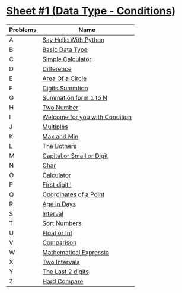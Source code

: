 # [Sheet #1 (Data Type - Conditions)](https://codeforces.com/group/MWSDmqGsZm/contest/219158)
|Problems| Name |
|--|--|
|A| [Say Hello With Python](https://github.com/Esther7171/Python-for-Cybersecurity/tree/main/Code/Python/CodeForces/Sheet-1/Problem%20A#a-say-hello-with-c)|
|B| [Basic Data Type](https://github.com/Esther7171/Java-Note/tree/main/Code%20Forces/Sheets/Sheet-1/Problems/Problem%20B#b-basic-data-types)|
|C|[Simple Calculator](https://github.com/Esther7171/Java-Note/tree/main/Code%20Forces/Sheets/Sheet-1/Problems/Problem%20C#c-simple-calculator)|
|D|[Difference](https://github.com/Esther7171/Java-Note/tree/main/Code%20Forces/Sheets/Sheet-1/Problems/Problem%20D#d-difference)|
|E|[Area Of a Circle](https://github.com/Esther7171/Java-Note/tree/main/Code%20Forces/Sheets/Sheet-1/Problems/Problem%20E#e-area-of-a-circle)|
|F|[Digits Summtion](https://github.com/Esther7171/Java-Note/tree/main/Code%20Forces/Sheets/Sheet-1/Problems/Problem%20F#f-digits-summation)|
|G|[Summation form 1 to N](https://github.com/Esther7171/Java-Note/tree/main/Code%20Forces/Sheets/Sheet-1/Problems/Problem%20G#g-summation-from-1-to-n)|
|H|[Two Number](https://github.com/Esther7171/Java-Note/tree/main/Code%20Forces/Sheets/Sheet-1/Problems/Problem%20H#h-two-numbers)|
|I|[Welcome for you with Condition](https://github.com/Esther7171/Java-Note/tree/main/Code%20Forces/Sheets/Sheet-1/Problems/Problem%20I#i-welcome-for-you-with-conditions)|
|J|[Multiples](https://github.com/Esther7171/Java-Note/tree/main/Code%20Forces/Sheets/Sheet-1/Problems/Problem%20J#j-multiples)|
|K|[Max and Min](https://github.com/Esther7171/Java-Note/tree/main/Code%20Forces/Sheets/Sheet-1/Problems/Problem%20K#k-max-and-min)|
|L|[The Bothers](https://github.com/Esther7171/Java-Note/tree/main/Code%20Forces/Sheets/Sheet-1/Problems/Problem%20L#l-the-brothers)|
|M|[Capital or Small or Digit](https://github.com/Esther7171/Java-Note/tree/main/Code%20Forces/Sheets/Sheet-1/Problems/Problem%20M#m-capital-or-small-or-digit)|
|N|[Char]()|
|O|[Calculator]()|
|P|[First digit !]()|
|Q|[Coordinates of a Point]()|
|R|[Age in Days]()|
|S|[Interval]()|
|T|[Sort Numbers]()|
|U|[Float or Int]()|
|V|[Comparison]()|
|W|[Mathematical Expressio]()|
|X|[Two Intervals]()|
|Y|[The Last 2 digits]()|
|Z|[Hard Compare]()|

